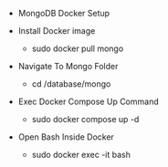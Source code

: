 * MongoDB Docker Setup

- Install Docker image 
  - sudo docker pull mongo

- Navigate To Mongo Folder
  - cd /database/mongo

- Exec Docker Compose Up Command
  - sudo docker compose up -d

- Open Bash Inside Docker
  - sudo docker exec -it <DOCKER CONTAINER ID> bash  

